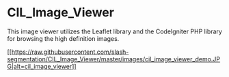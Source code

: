 # CIL_Image_Viewer
This image viewer utilizes the Leaflet library and the CodeIgniter PHP library for browsing the high definition images.

[[https://raw.githubusercontent.com/slash-segmentation/CIL_Image_Viewer/master/images/cil_image_viewer_demo.JPG|alt=cil_image_viewer]]